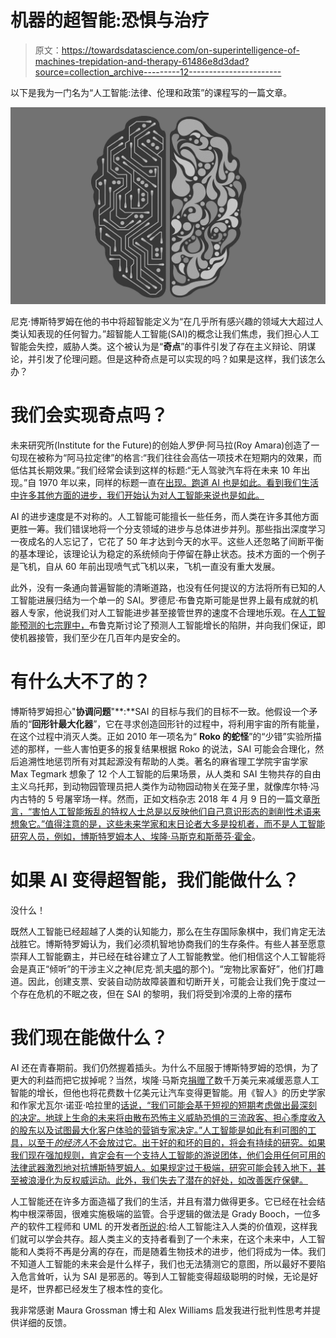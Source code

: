 # 机器的超智能:恐惧与治疗

> 原文：<https://towardsdatascience.com/on-superintelligence-of-machines-trepidation-and-therapy-61486e8d3dad?source=collection_archive---------12----------------------->

以下是我为一门名为“人工智能:法律、伦理和政策”的课程写的一篇文章。

![](img/c82f3189ab7042b2ae24a5b5d25ee618.png)

尼克·博斯特罗姆在他的书中将超智能定义为“在几乎所有感兴趣的领域大大超过人类认知表现的任何智力。”超智能人工智能(SAI)的概念让我们焦虑，我们担心人工智能会失控，威胁人类。这个被认为是“**奇点**”的事件引发了存在主义辩论、阴谋论，并引发了伦理问题。但是这种奇点是可以实现的吗？如果是这样，我们该怎么办？

# 我们会实现奇点吗？

未来研究所(Institute for the Future)的创始人罗伊·阿马拉(Roy Amara)创造了一句现在被称为“阿马拉定律”的格言:“我们往往会高估一项技术在短期内的效果，而低估其长期效果。”我们经常会读到这样的标题:“无人驾驶汽车将在未来 10 年出现。”自 1970 年以来，同样的标题一直在[出现。跑道 AI 也是如此。看到我们生活中许多其他方面的进步，我们开始认为对人工智能来说也是如此。](https://orfe.princeton.edu/~alaink/SmartDrivingCars/PDFs/Nov2013MORGAN-STANLEY-BLUE-PAPER-AUTONOMOUS-CARS%EF%BC%9A-SELF-DRIVING-THE-NEW-AUTO-INDUSTRY-PARADIGM.pdf)

AI 的进步速度是不对称的。人工智能可能擅长一些任务，而人类在许多其他方面更胜一筹。我们错误地将一个分支领域的进步与总体进步并列。那些指出深度学习一夜成名的人忘记了，它花了 50 年才达到今天的水平。这些人还忽略了间断平衡的基本理论，该理论认为稳定的系统倾向于停留在静止状态。技术方面的一个例子是飞机，自从 60 年前出现喷气式飞机以来，飞机一直没有重大发展。

此外，没有一条通向普遍智能的清晰道路，也没有任何提议的方法将所有已知的人工智能进展归结为一个单一的 SAI。罗德尼·布鲁克斯可能是世界上最有成就的机器人专家，他说我们对人工智能进步甚至接管世界的速度不合理地乐观。在[人工智能预测的七宗罪中，](https://www.technologyreview.com/s/609048/the-seven-deadly-sins-of-ai-predictions/)布鲁克斯讨论了预测人工智能增长的陷阱，并向我们保证，即使机器接管，我们至少在几百年内是安全的。

# 有什么大不了的？

博斯特罗姆担心"**协调问题**"**:**SAI 的目标与我们的目标不一致。他假设一个矛盾的“**回形针最大化器**”，它在寻求创造回形针的过程中，将利用宇宙的所有能量，在这个过程中消灭人类。正如 2010 年一项名为“ **Roko 的蛇怪**”的“少错”实验所描述的那样，一些人害怕更多的报复结果根据 Roko 的说法，SAI 可能会合理化，然后追溯性地惩罚所有对其起源没有帮助的人类。著名的麻省理工学院宇宙学家 Max Tegmark 想象了 12 个人工智能的后果场景，从人类和 SAI 生物共存的自由主义乌托邦，到动物园管理员把人类作为动物园动物关在笼子里，就像库尔特·冯内古特的 5 号屠宰场一样。然而，正如文档杂志 2018 年 4 月 9 日的一篇文章[所言，“害怕人工智能叛乱的特权人士总是以反映他们自己意识形态的剥削性术语来想象它。”值得注意的是，这些未来学家和末日论者大多是投机者，而不是人工智能研究人员，例如，博斯特罗姆本人、埃隆·马斯克和](http://www.documentjournal.com/2018/04/the-existential-paranoia-fueling-elon-musks-fear-of-ai/)[斯蒂芬·霍金](https://futureoflife.org/2015/10/12/elon-musk-donates-10m-to-keep-ai-beneficial/)。

# 如果 AI 变得超智能，我们能做什么？

没什么！

既然人工智能已经超越了人类的认知能力，那么在生存国际象棋中，我们肯定无法战胜它。博斯特罗姆认为，我们必须机智地协商我们的生存条件。有些人甚至愿意崇拜人工智能霸主，并已经在硅谷建立了人工智能教堂。他们相信这个人工智能将会是真正“倾听”的干涉主义之神(尼克·凯夫[唱](https://www.youtube.com/watch?v=gxAOL_w2Ujo)的那个)。“宠物比家畜好”，他们打趣道。因此，创建支票、安装自动防故障装置和切断开关，可能会让我们免于度过一个存在危机的不眠之夜，但在 SAI 的黎明，我们将受到冷漠的上帝的摆布

# 我们现在能做什么？

AI 还在青春期前。我们仍然握着插头。为什么不屈服于博斯特罗姆的恐惧，为了更大的利益而把它拔掉呢？当然，埃隆·马斯克[捐赠了](https://futureoflife.org/2015/10/12/elon-musk-donates-10m-to-keep-ai-beneficial/)数千万美元来减缓恶意人工智能的增长，但他也将花费数十亿美元让汽车变得更智能。用《智人》的历史学家和作家尤瓦尔·诺亚·哈拉里的[话说，“我们可能会基于短视的短期考虑做出最深刻的决定。地球上生命的未来将由散布恐怖主义威胁恐惧的三流政客、担心季度收入的股东以及试图最大化客户体验的营销专家决定。”人工智能是如此有利可图的工具，以至于*的经济人*不会放过它。出于好的和坏的目的，将会有持续的研究。如果我们现在强加规则，肯定会有一个支持人工智能的游说团体，他们会用任何可用的法律武器激烈地对抗博斯特罗姆人。如果规定过于极端，研究可能会转入地下，甚至被浪漫化为反权威运动。此外，我们失去了潜在的好处，如改善医疗保健。](https://www.theguardian.com/books/2017/sep/22/life-30-max-tegmark-review)

人工智能还在许多方面造福了我们的生活，并且有潜力做得更多。它已经在社会结构中根深蒂固，很难实施极端的监管。合乎逻辑的做法是 Grady Booch，一位多产的软件工程师和 UML 的开发者[所说的](https://ieet.org/index.php/IEET2/more/Booch20170225):给人工智能注入人类的价值观，这样我们就可以学会共存。超人类主义的支持者看到了一个未来，在这个未来中，人工智能和人类将不再是分离的存在，而是随着生物技术的进步，他们将成为一体。我们不知道人工智能的未来会是什么样子，我们也无法猜测它的意图，所以最好不要陷入危言耸听，认为 SAI 是邪恶的。等到人工智能变得超级聪明的时候，无论是好是坏，世界都已经发生了根本性的变化。

我非常感谢 Maura Grossman 博士和 Alex Williams 启发我进行批判性思考并提供详细的反馈。